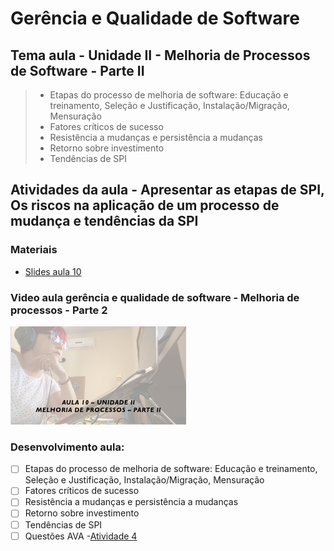 # Gerência e Qualidade de Software
## Tema aula - Unidade II - Melhoria de Processos de Software - Parte II
 
>  * Etapas do processo de melhoria de software: Educação e treinamento, Seleção e Justificação, Instalação/Migração, Mensuração
>  * Fatores críticos de sucesso
>  * Resistência a mudanças e persistência a mudanças
>  * Retorno sobre investimento
>  * Tendências de SPI

## Atividades da aula - Apresentar as etapas de SPI, Os riscos na aplicação de um processo de mudança e tendências da SPI

### Materiais

- [Slides aula 10](aula10_unidadeII_melhoria_processos_parte2.pdf)

### Video aula gerência e qualidade de software -  Melhoria de processos - Parte 2
[![Aula - Melhoria de processos - PARTE 2](capa_aula10.png)](https://youtu.be/EGvxyymwF3E)

### Desenvolvimento aula: 

- [ ] Etapas do processo de melhoria de software: Educação e treinamento, Seleção e Justificação, Instalação/Migração, Mensuração
- [ ] Fatores críticos de sucesso
- [ ] Resistência a mudanças e persistência a mudanças
- [ ] Retorno sobre investimento
- [ ] Tendências de SPI
- [ ] Questões AVA -[Atividade 4](https://forms.gle/WxHCFhUuhz5gm69k8)
